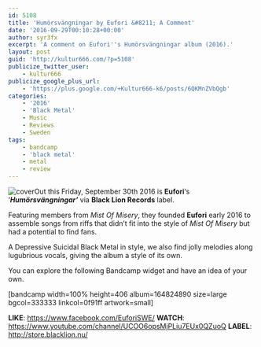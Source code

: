 ```yaml
---
id: 5108
title: 'Humörsvängningar by Eufori &#8211; A Comment'
date: '2016-09-29T00:10:28+00:00'
author: syr3fx
excerpt: 'A comment on Eufori''s Humörsvängningar album (2016).'
layout: post
guid: 'http://kultur666.com/?p=5108'
publicize_twitter_user:
    - kultur666
publicize_google_plus_url:
    - 'https://plus.google.com/+Kultur666-k6/posts/6QKMnZVbQgb'
categories:
    - '2016'
    - 'Black Metal'
    - Music
    - Reviews
    - Sweden
tags:
    - bandcamp
    - 'black metal'
    - metal
    - review
---
```


![cover](http://localhost:8080/wp-content/uploads/2016/09/cover2.jpg)Out this Friday, September 30th 2016 is **Eufori**‘s ‘***Humörsvängningar’*** via **Black Lion Records** label.

Featuring members from *Mist Of Misery*, they founded **Eufori** early 2016 to assemble songs from riffs that didn’t fit into the style of *Mist Of Misery* but had a potential to find fans.

A Depressive Suicidal Black Metal in style, we also find jolly melodies along lugubrious vocals, giving the album a style of its own.

You can explore the following Bandcamp widget and have an idea of your own.

\[bandcamp width=100% height=406 album=164824890 size=large bgcol=333333 linkcol=0f91ff artwork=small\]

**LIKE**: <https://www.facebook.com/EuforiSWE/>
**WATCH**: <https://www.youtube.com/channel/UCOO6opsMjPLiu7EUx0QZuoQ>
**LABEL**: <http://store.blacklion.nu/>